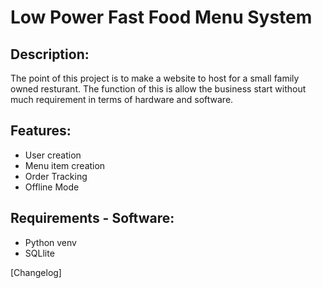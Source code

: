 # Low Power Fast Food Menu System

## Description:
The point of this project is to make a website to host for a small family owned resturant. The function of this is allow the business start without much requirement in terms of hardware and software. 

## Features:
- User creation
- Menu item creation
- Order Tracking
- Offline Mode
  
## Requirements - Software:
- Python venv
- SQLlite

[Changelog]
